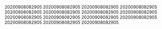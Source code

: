20200908082905
20200908082905
20200908082905
20200908082905
20200908082905
20200908082905
20200908082905
20200908082905
20200908082905
20200908082905
20200908082905
20200908082905
20200908082905
20200908082905
20200908082905
